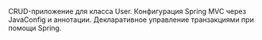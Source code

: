 CRUD-приложение для класса User.
Конфигурация Spring MVC через JavaConfig и аннотации.
Декларативное управление транзакциями при помощи Spring. 
